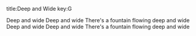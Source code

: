 title:Deep and Wide
key:G

Deep and wide
Deep and wide
There's a fountain flowing deep and wide
Deep and wide
Deep and wide
There's a fountain flowing deep and wide
